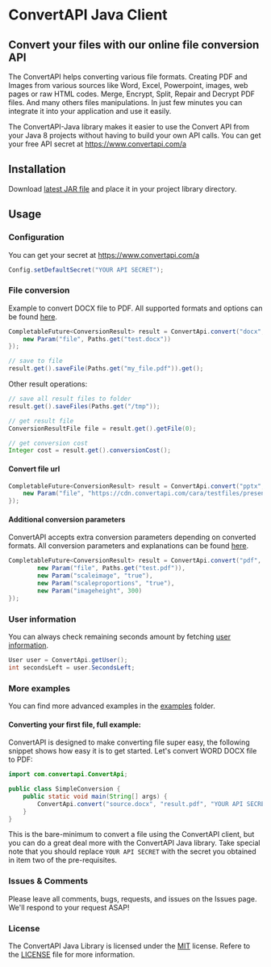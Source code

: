 # ConvertAPI Java Client
## Convert your files with our online file conversion API

The ConvertAPI helps converting various file formats.
Creating PDF and Images from various sources like Word, Excel, Powerpoint, images, web pages or raw HTML codes.
Merge, Encrypt, Split, Repair and Decrypt PDF files.
And many others files manipulations.
In just few minutes you can integrate it into your application and use it easily.

The ConvertAPI-Java library makes it easier to use the Convert API from your Java 8 projects without having to build your own API calls.
You can get your free API secret at https://www.convertapi.com/a

## Installation

Download [latest JAR file](https://www.convertapi.com) and place it in your project library directory.

## Usage

### Configuration

You can get your secret at https://www.convertapi.com/a

```java
Config.setDefaultSecret("YOUR API SECRET");
```

### File conversion

Example to convert DOCX file to PDF. All supported formats and options can be found
[here](https://www.convertapi.com).

```java
CompletableFuture<ConversionResult> result = ConvertApi.convert("docx", "pdf", new Param[]{
    new Param("file", Paths.get("test.docx"))
});

// save to file
result.get().saveFile(Paths.get("my_file.pdf")).get();
```

Other result operations:

```java
// save all result files to folder
result.get().saveFiles(Paths.get("/tmp"));

// get result file
ConversionResultFile file = result.get().getFile(0);

// get conversion cost
Integer cost = result.get().conversionCost();
```

#### Convert file url

```java
CompletableFuture<ConversionResult> result = ConvertApi.convert("pptx", "pdf", new Param[]{
    new Param("file", "https://cdn.convertapi.com/cara/testfiles/presentation.pptx")
});
```

#### Additional conversion parameters

ConvertAPI accepts extra conversion parameters depending on converted formats. All conversion 
parameters and explanations can be found [here](https://www.convertapi.com).

```java
CompletableFuture<ConversionResult> result = ConvertApi.convert("pdf", "jpg", new Param[]{
        new Param("file", Paths.get("test.pdf")),
        new Param("scaleimage", "true"),
        new Param("scaleproportions", "true"),
        new Param("imageheight", 300)
});
```

### User information

You can always check remaining seconds amount by fetching [user information](https://www.convertapi.com/doc/user).

```java
User user = ConvertApi.getUser();
int secondsLeft = user.SecondsLeft;
```

### More examples

You can find more advanced examples in the [examples](https://github.com/ConvertAPI/convertapi-java/tree/master/src/main/java/com/convertapi/examples) folder.

#### Converting your first file, full example:

ConvertAPI is designed to make converting file super easy, the following snippet shows how easy it is to get started. Let's convert WORD DOCX file to PDF:

```java
import com.convertapi.ConvertApi;

public class SimpleConversion {
    public static void main(String[] args) {
        ConvertApi.convert("source.docx", "result.pdf", "YOUR API SECRET");
    }
}
```

This is the bare-minimum to convert a file using the ConvertAPI client, but you can do a great deal more with the ConvertAPI Java library.
Take special note that you should replace `YOUR API SECRET` with the secret you obtained in item two of the pre-requisites.

### Issues &amp; Comments
Please leave all comments, bugs, requests, and issues on the Issues page. We'll respond to your request ASAP!

### License
The ConvertAPI Java Library is licensed under the [MIT](http://www.opensource.org/licenses/mit-license.php "Read more about the MIT license form") license.
Refere to the [LICENSE](https://github.com/ConvertAPI/convertapi-java/blob/master/LICENSE) file for more information.